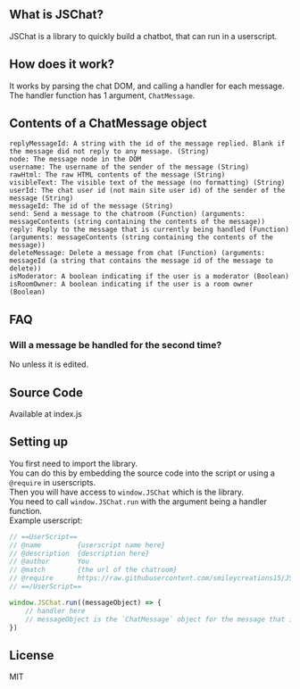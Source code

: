 <!-- thumbnail:  -->
<!-- version: 2.0.0 -->
<!-- tag: chatbot -->
<!-- excerpt: JSChat is a library to quickly build a chatbot, that can run in a userscript. -->

## What is JSChat?
JSChat is a library to quickly build a chatbot, that can run in a userscript.
## How does it work?
It works by parsing the chat DOM, and calling a handler for each message.
The handler function has 1 argument, `ChatMessage`.
## Contents of a ChatMessage object
```none
replyMessageId: A string with the id of the message replied. Blank if the message did not reply to any message. (String)
node: The message node in the DOM
username: The username of the sender of the message (String)
rawHtml: The raw HTML contents of the message (String)
visibleText: The visible text of the message (no formatting) (String)
userId: The chat user id (not main site user id) of the sender of the message (String)
messageId: The id of the message (String)
send: Send a message to the chatroom (Function) (arguments: messageContents (string containing the contents of the message))
reply: Reply to the message that is currently being handled (Function) (arguments: messageContents (string containing the contents of the message))
deleteMessage: Delete a message from chat (Function) (arguments: messageId (a string that contains the message id of the message to delete))
isModerator: A boolean indicating if the user is a moderator (Boolean)
isRoomOwner: A boolean indicating if the user is a room owner (Boolean)
```
## FAQ
### Will a message be handled for the second time?
No unless it is edited.
## Source Code
Available at index.js
## Setting up

You first need to import the library.  
You can do this by embedding the source code into the script or using a `@require` in userscripts.  
Then you will have access to `window.JSChat` which is the library.  
You need to call `window.JSChat.run` with the argument being a handler function.  
Example userscript:  
```js
// ==UserScript==
// @name         {userscript name here}
// @description  {description here}
// @author       You
// @match        {the url of the chatroom}
// @require      https://raw.githubusercontent.com/smileycreations15/JSChat/master/index.min.js
// ==/UserScript==

window.JSChat.run((messageObject) => {
    // handler here
    // messageObject is the `ChatMessage` object for the message that is currently being handled.
})
```
## License
MIT
